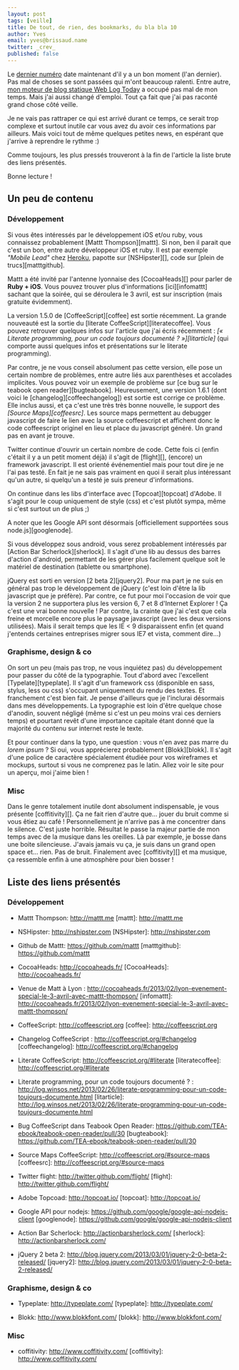 ```yaml
---
layout: post
tags: [veille]
title: De tout, de rien, des bookmarks, du bla bla 10
author: Yves
email: yves@brissaud.name
twitter: _crev_
published: false
---
```


Le [dernier numéro][last] date maintenant d'il y a un bon moment (l'an dernier). Pas mal de choses se sont passées qui m'ont beaucoup ralenti. Entre autre, [mon moteur de blog statique Web Log Today][wlt] a occupé pas mal de mon temps. Mais j'ai aussi changé d'emploi. Tout ça fait que j'ai pas raconté grand chose côté veille.

Je ne vais pas rattraper ce qui est arrivé durant ce temps, ce serait trop complexe et surtout inutile car vous avez du avoir ces informations par ailleurs. Mais voici tout de même quelques petites news, en espérant que j'arrive à reprendre le rythme :)

Comme toujours, les plus pressés trouveront à la fin de l'article la liste brute des liens présentés.

Bonne lecture !

## Un peu de contenu

### Développement

Si vous êtes intéressés par le développement iOS et/ou ruby, vous connaissez probablement [Mattt Thompson][mattt]. Si non, ben il parait que c'est un bon, entre autre développeur iOS et ruby. Il est par exemple _"Mobile Lead"_ chez [Heroku](http://www.heroku.com/), papotte sur [NSHipster][], code sur [plein de trucs][matttgithub].

Mattt a été invité par l'antenne lyonnaise des [CocoaHeads][] pour parler de **Ruby + iOS**. Vous pouvez trouver plus d'informations [ici][infomattt] sachant que la soirée, qui se déroulera le 3 avril, est sur inscription (mais gratuite évidemment).

La version 1.5.0 de [CoffeeScript][coffee] est sortie récemment. La grande nouveauté est la sortie du [literate CoffeeScript][literatecoffee]. Vous pouvez retrouver quelques infos sur l'article que j'ai écris récemment : _[« Literate programming, pour un code toujours documenté ? »][litarticle]_ (qui comporte aussi quelques infos et présentations sur le literate programming).

Par contre, je ne vous conseil absolument pas cette version, elle pose un certain nombre de problèmes, entre autre liés aux parenthèses et accolades implicites. Vous pouvez voir un exemple de problème sur [ce bug sur le teabook open reader][bugteabook]. Heureusement, une version 1.6.1 (dont voici le [changelog][coffeechangelog]) est sortie est corrige ce problème. Elle inclus aussi, et ça c'est une très très bonne nouvelle, le support des _[Source Maps][coffeesrc]_. Les source maps permettent au debugger javascript de faire le lien avec la source coffeescript et affichent donc le code coffeescript originel en lieu et place du javascript généré. Un grand pas en avant je trouve.

Twitter continue d'ouvrir un certain nombre de code. Cette fois ci (enfin c'était il y a un petit moment déjà) il s'agit de [flight][], (encore) un framework javascript. Il est orienté événementiel mais pour tout dire je ne l'ai pas testé. En fait je ne sais pas vraiment en quoi il serait plus intéressant qu'un autre, si quelqu'un a testé je suis preneur d'informations.

On continue dans les libs d'interface avec [Topcoat][topcoat] d'Adobe. Il s'agit pour le coup uniquement de style (css) et c'est plutôt sympa, même si c'est surtout un de plus ;)

A noter que les Google API sont désormais [officiellement supportées  sous node.js][googlenode].

Si vous développez sous android, vous serez probablement intéressés par [Action Bar Scherlock][sherlock]. Il s'agit d'une lib au dessus des barres d'action d'android, permettant de les gérer plus facilement quelque soit le matériel de destination (tablette ou smartphone).

jQuery est sorti en version [2 beta 2][jquery2]. Pour ma part je ne suis en général pas trop le développement de jQuery (c'est loin d'être la lib javascript que je préfère). Par contre, ce fut pour moi l'occasion de voir que la version 2 ne supportera plus les version 6, 7 et 8 d'Internet Explorer ! Ça c'est une vrai bonne nouvelle ! Par contre, la crainte que j'ai c'est que cela freine et morcelle encore plus le paysage javascript (avec les deux versions utilisées). Mais il serait temps que les IE < 9 disparaissent enfin (et quand j'entends certaines entreprises migrer sous IE7 et vista, comment dire…)

### Graphisme, design & co

On sort un peu (mais pas trop, ne vous inquiétez pas) du développement pour passer du côté de la typographie. Tout d'abord avec l'excellent [Typelate][typeplate]. Il s'agit d'un framework css (disponible en sass, stylus, less ou css) s'occupant uniquement du rendu des textes. Et franchement c'est bien fait. Je pense d'ailleurs que je l'inclurai désormais dans mes développements. La typographie est loin d'être quelque chose d'anodin, souvent négligé (même si c'est un peu moins vrai ces derniers temps) et pourtant revêt d'une importance capitale étant donné que la majorité du contenu sur internet reste le texte.

Et pour continuer dans la typo, une question : vous n'en avez pas marre du _lorem ipsum_ ? Si oui, vous apprécierez probablement [Blokk][blokk]. Il s'agit d'une police de caractère spécialement étudiée pour vos wireframes et mockups, surtout si vous ne comprenez pas le latin. Allez voir le site pour un aperçu, moi j'aime bien !

### Misc

Dans le genre totalement inutile dont absolument indispensable, je vous présente [coffitivity][]. Ça ne fait rien d'autre que… jouer du bruit comme si vous êtiez au café ! Personnellement je n'arrive pas à me concentrer dans le silence. C'est juste horrible. Résultat le passe la majeur partie de mon temps avec de la musique dans les oreilles. Là par exemple, je bosse dans une boite silencieuse. J'avais jamais vu ça, je suis dans un grand open space et… rien. Pas de bruit. Finalement avec [coffitivity][] et ma musique, ça ressemble enfin à une atmosphère pour bien bosser !


## Liste des liens présentés

### Développement

* Mattt Thompson: http://mattt.me
[mattt]: http://mattt.me

* NSHipster: http://nshipster.com
[NSHipster]: http://nshipster.com

* Github de Mattt: https://github.com/mattt
[matttgithub]: https://github.com/mattt

* CocoaHeads: http://cocoaheads.fr/
[CocoaHeads]: http://cocoaheads.fr/

* Venue de Matt à Lyon : http://cocoaheads.fr/2013/02/lyon-evenement-special-le-3-avril-avec-mattt-thompson/
[infomattt]: http://cocoaheads.fr/2013/02/lyon-evenement-special-le-3-avril-avec-mattt-thompson/

* CoffeeScript: http://coffeescript.org
[coffee]: http://coffeescript.org

* Changelog CoffeeScript : http://coffeescript.org/#changelog
[coffeechangelog]: http://coffeescript.org/#changelog

* Literate CoffeeScript: http://coffeescript.org/#literate
[literatecoffee]: http://coffeescript.org/#literate

* Literate programming, pour un code toujours documenté ? : http://log.winsos.net/2013/02/26/literate-programming-pour-un-code-toujours-documente.html
[litarticle]: http://log.winsos.net/2013/02/26/literate-programming-pour-un-code-toujours-documente.html

* Bug CoffeeScript dans Teabook Open Reader: https://github.com/TEA-ebook/teabook-open-reader/pull/30
[bugteabook]: https://github.com/TEA-ebook/teabook-open-reader/pull/30

* Source Maps CoffeeScript: http://coffeescript.org/#source-maps
[coffeesrc]: http://coffeescript.org/#source-maps

* Twitter flight: http://twitter.github.com/flight/
[flight]: http://twitter.github.com/flight/

* Adobe Topcoad: http://topcoat.io/
[topcoat]: http://topcoat.io/

* Google API pour nodejs: https://github.com/google/google-api-nodejs-client
[googlenode]: https://github.com/google/google-api-nodejs-client

* Action Bar Scherlock: http://actionbarsherlock.com/
[sherlock]: http://actionbarsherlock.com/

* jQuery 2 beta 2: http://blog.jquery.com/2013/03/01/jquery-2-0-beta-2-released/
[jquery2]: http://blog.jquery.com/2013/03/01/jquery-2-0-beta-2-released/

### Graphisme, design & co

* Typeplate: http://typeplate.com/
[typeplate]: http://typeplate.com/

* Blokk: http://www.blokkfont.com/
[blokk]: http://www.blokkfont.com/

### Misc

* coffitivity: http://www.coffitivity.com/
[coffitivity]: http://www.coffitivity.com/



[last]: http://log.winsos.net/2012/11/23/de-tout-de-rien-des-bookmarks-du-bla-bla-47.html "De tout, de rien, des bookmarks, du bla bla #47"
[wlt]: http://log.winsos.net/2013/01/30/web-log-today-est-juillet.html "Web Log Today"


